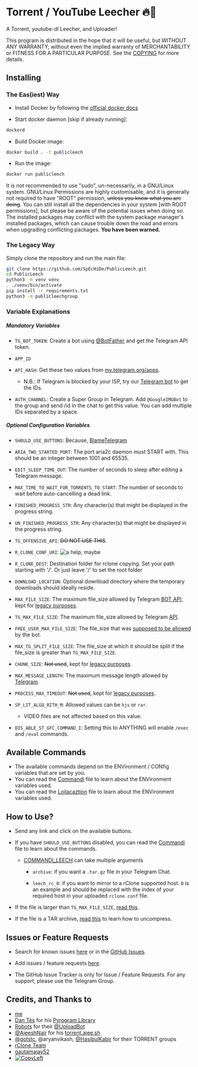 # Torrent / YouTube Leecher 🔥🤖

A Torrent, youtube-dl Leecher, and Uploader!

This program is distributed in the hope that it will be useful, but WITHOUT ANY WARRANTY; without even the implied warranty of MERCHANTABILITY or FITNESS FOR A PARTICULAR PURPOSE. See the [COPYING](./COPYING) for more details.

## Installing

### The Eas(iest) Way

- Install Docker by following the [official docker docs](https://docs.docker.com/engine/install/debian/)

- Start docker daemon [skip if already running]:
```sh
dockerd
```
- Build Docker image:
```sh
docker build . -t publicleech
```
- Run the image:
```sh
docker run publicleech
```

It is not recommended to use "sudo", un-necessarily, in a GNU/Linux system.
GNU/Linux Permissions are highly customisable, and it is generally not required to have "ROOT" permission, ~~unless you know what you are doing~~.
You can still install all the dependencies in your system [with ROOT permissions], but please be aware of the potential issues when doing so. The installed packages may conflict with the system package manager's installed packages, which can cause trouble down the road and errors when upgrading conflicting packages.
**You have been warned.**


### The Legacy Way
Simply clone the repository and run the main file:

```sh
git clone https://github.com/SpEcHiDe/PublicLeech.git
cd PublicLeech
python3 -m venv venv
. ./venv/bin/activate
pip install -r requirements.txt
python3 -m publicleechgroup
```

### Variable Explanations

##### Mandatory Variables

* `TG_BOT_TOKEN`: Create a bot using [@BotFather](https://telegram.dog/BotFather) and get the Telegram API token.

* `APP_ID`
* `API_HASH`: Get these two values from [my.telegram.org/apps](https://my.telegram.org/apps).
  * N.B.: If Telegram is blocked by your ISP, try our [Telegram bot](https://telegram.dog/UseTGXBot) to get the IDs.

* `AUTH_CHANNEL`: Create a Super Group in Telegram. Add `@GoogleIMGBot` to the group and send /id in the chat to get this value. You can add multiple IDs separated by a space.

##### Optional Configuration Variables

* `SHOULD_USE_BUTTONS`: Because, [BlameTelegram](https://t.me/c/1494623325/5603)

* `ARIA_TWO_STARTED_PORT`: The port aria2c daemon must START with. This should be an integer between 1001 and 65535.

* `EDIT_SLEEP_TIME_OUT`: The number of seconds to sleep after editing a Telegram message.

* `MAX_TIME_TO_WAIT_FOR_TORRENTS_TO_START`: The number of seconds to wait before auto-cancelling a dead link.

* `FINISHED_PROGRESS_STR`: Any character(s) that might be displayed in the progress string.

* `UN_FINISHED_PROGRESS_STR`: Any character(s) that might be displayed in the progress string.

* `TG_OFFENSIVE_API`: ~~DO NOT USE THIS~~.

* `R_CLONE_CONF_URI`:
![a help, maybe](https://telegra.ph/file/073bcbc0b69b03d75ea04.jpg)

* `R_CLONE_DEST`: Destination folder for rclone copying. Set your path starting with '/'. Or just leave '/' to set the root folder

* `DOWNLOAD_LOCATION`: Optional download directory where the temporary downloads should ideally reside.

* `MAX_FILE_SIZE`: The maximum file_size allowed by Telegram [BOT API](https://core.telegram.org/bots/api), kept for [legacy purposes](https://t.me/c/1235155926/33801).

* `TG_MAX_FILE_SIZE`: The maximum file_size allowed by Telegram [API](https://core.telegram.org/api).

* `FREE_USER_MAX_FILE_SIZE`: The file_size that was [supposed to be allowed](https://t.me/c/1331081386/147445) by the bot.

* `MAX_TG_SPLIT_FILE_SIZE`: The file_size at which it should be split if the file_size is greater than  `TG_MAX_FILE_SIZE`.

* `CHUNK_SIZE`: ~~Not used~~, kept for [legacy purposes](https://t.me/c/1235155926/33801).

* `MAX_MESSAGE_LENGTH`: The maximum message length allowed by [Telegram](https://t.me/c/1097142020/1224).

* `PROCESS_MAX_TIMEOUT`: ~~Not used~~, kept for [legacy purposes](https://t.me/c/1235155926/33801).

* `SP_LIT_ALGO_RITH_M`: Allowed values can be `hjs` or `rar`.
  - VIDEO files are not affected based on this value.

* `DIS_ABLE_ST_GFC_COMMAND_I`: Setting this to ANYTHING will enable `/exec` and `/eval` commands.


## Available Commands

* The available commands depend on the ENVironment / CONfig variables that are set by you.
* You can read the [Commandi](./publicleechgroup/dinmamoc.py) file to learn about the ENVironment variables used.
* You can read the [Loilacaztion](./publicleechgroup/amocmadin.py) file to learn about the ENVironment variables used.


## How to Use?

* Send any link and click on the available buttons.

* If you have `SHOULD_USE_BUTTONS` disabled, you can read the [Commandi](./publicleechgroup/dinmamoc.py) file to learn about the commands.

  * [COMMANDI_LEECH](./publicleechgroup/dinmamoc.py#L23) can take multiple arguments
  
    * `archive`: if you want a `.tar.gz` file in your Telegram Chat.
    
    * `leech_rc_0`: if you want to mirror to a rClone supported host. `0` is an example and should be replaced with the index of your required host in your uploaded `rclone.conf` file.

* If the file is larger than `TG_MAX_FILE_SIZE`, [read this](https://t.me/c/1434259219/113).

* If the file is a TAR archive, [read this](https://t.me/c/1434259219/104) to learn how to uncompress.

## Issues or Feature Requests

* Search for known issues [here](https://t.me/c/1434259219/118) or in the [GitHub Issues](https://github.com/SpEcHiDe/PublicLeech/issues).

* Add issues / feature requests [here](https://github.com/SpEcHiDe/PublicLeech/issues/new).

* The GitHub Issue Tracker is only for Issue / Feature Requests. For any support, please use the Telegram Group.

## Credits, and Thanks to

* [me](https://GitHub.com/SpEcHIDe/PublicLeech)
* [Dan Tès](https://telegram.dog/haskell) for his [Pyrogram Library](https://github.com/pyrogram/pyrogram)
* [Robots](https://telegram.dog/Robots) for their [@UploadBot](https://telegram.dog/UploadBot)
* [@AjeeshNair](https://telegram.dog/AjeeshNait) for his [torrent.ajee.sh](https://torrent.ajee.sh)
* [@gotstc](https://telegram.dog/gotstc), @aryanvikash, [@HasibulKabir](https://telegram.dog/HasibulKabir) for their TORRENT groups
* [rClone Team](https://github.com/rclone/rclone)
* [gautamajay52](https://github.com/gautamajay52/TorrentLeech-Gdrive)
* [![CopyLeft](https://telegra.ph/file/b514ed14d994557a724cb.jpg)](https://telegra.ph/file/fab1017e21c42a5c1e613.mp4 "CopyLeft Credit Video")
